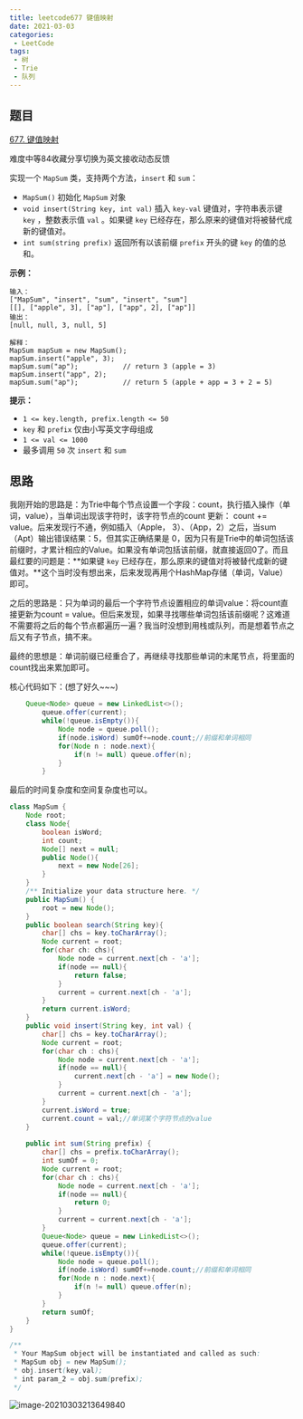 ```yaml
---
title: leetcode677 键值映射
date: 2021-03-03
categories:
 - LeetCode
tags:
 - 树
 - Trie
 - 队列
---
```




## 题目

[677. 键值映射](https://leetcode-cn.com/problems/map-sum-pairs/)

难度中等84收藏分享切换为英文接收动态反馈

实现一个 `MapSum` 类，支持两个方法，`insert` 和 `sum`：

- `MapSum()` 初始化 `MapSum` 对象
- `void insert(String key, int val)` 插入 `key-val` 键值对，字符串表示键 `key` ，整数表示值 `val` 。如果键 `key` 已经存在，那么原来的键值对将被替代成新的键值对。
- `int sum(string prefix)` 返回所有以该前缀 `prefix` 开头的键 `key` 的值的总和。

 

**示例：**

```
输入：
["MapSum", "insert", "sum", "insert", "sum"]
[[], ["apple", 3], ["ap"], ["app", 2], ["ap"]]
输出：
[null, null, 3, null, 5]

解释：
MapSum mapSum = new MapSum();
mapSum.insert("apple", 3);  
mapSum.sum("ap");           // return 3 (apple = 3)
mapSum.insert("app", 2);    
mapSum.sum("ap");           // return 5 (apple + app = 3 + 2 = 5)
```

 

**提示：**

- `1 <= key.length, prefix.length <= 50`
- `key` 和 `prefix` 仅由小写英文字母组成
- `1 <= val <= 1000`
- 最多调用 `50` 次 `insert` 和 `sum`

## 思路

我刚开始的思路是：为Trie中每个节点设置一个字段：count，执行插入操作（单词，value），当单词出现该字符时，该字符节点的count 更新：  count += value。后来发现行不通，例如插入（Apple， 3）、（App，2）之后，当sum（Apt）输出错误结果：5，但其实正确结果是 0，因为只有是Trie中的单词包括该前缀时，才累计相应的Value。如果没有单词包括该前缀，就直接返回0了。而且最红要的问题是：**如果键 `key` 已经存在，那么原来的键值对将被替代成新的键值对。**这个当时没有想出来，后来发现再用个HashMap存储（单词，Value）即可。

之后的思路是：只为单词的最后一个字符节点设置相应的单词value：将count直接更新为count = value。但后来发现，如果寻找哪些单词包括该前缀呢？这难道不需要将之后的每个节点都遍历一遍？我当时没想到用栈或队列，而是想着节点之后又有子节点，搞不来。

最终的思想是：单词前缀已经重合了，再继续寻找那些单词的末尾节点，将里面的count找出来累加即可。

核心代码如下：(想了好久~~~)

```java
	Queue<Node> queue = new LinkedList<>();
        queue.offer(current);
        while(!queue.isEmpty()){
            Node node = queue.poll();
            if(node.isWord) sumOf+=node.count;//前缀和单词相同
            for(Node n : node.next){
                if(n != null) queue.offer(n);
            }
        }
```

最后的时间复杂度和空间复杂度也可以。

```java
class MapSum {
    Node root;
    class Node{
        boolean isWord;
        int count;
        Node[] next = null;
        public Node(){
            next = new Node[26];
        }
    }
    /** Initialize your data structure here. */
    public MapSum() {
        root = new Node();
    }
    public boolean search(String key){
        char[] chs = key.toCharArray();
        Node current = root;
        for(char ch: chs){
            Node node = current.next[ch - 'a'];
            if(node == null){
                return false;
            }
            current = current.next[ch - 'a'];
        }
        return current.isWord;
    }
    public void insert(String key, int val) {
        char[] chs = key.toCharArray();
        Node current = root;
        for(char ch : chs){
            Node node = current.next[ch - 'a'];
            if(node == null){
                current.next[ch - 'a'] = new Node();
            }
            current = current.next[ch - 'a'];
        } 
        current.isWord = true;       
        current.count = val;//单词某个字符节点的value
    }
    
    public int sum(String prefix) {
        char[] chs = prefix.toCharArray();
        int sumOf = 0;
        Node current = root;
        for(char ch : chs){
            Node node = current.next[ch - 'a'];
            if(node == null){
                return 0;
            }
            current = current.next[ch - 'a'];
        }
        Queue<Node> queue = new LinkedList<>();
        queue.offer(current);
        while(!queue.isEmpty()){
            Node node = queue.poll();
            if(node.isWord) sumOf+=node.count;//前缀和单词相同
            for(Node n : node.next){
                if(n != null) queue.offer(n);
            }
        }
        return sumOf;
    }
}

/**
 * Your MapSum object will be instantiated and called as such:
 * MapSum obj = new MapSum();
 * obj.insert(key,val);
 * int param_2 = obj.sum(prefix);
 */
```

![image-20210303213649840](https://i.loli.net/2021/03/03/exDKgnGbjvsOPrH.png)